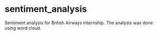 # sentiment_analysis

Sentiment analysis for British Airways internship.
The analysis was done using word cloud.
